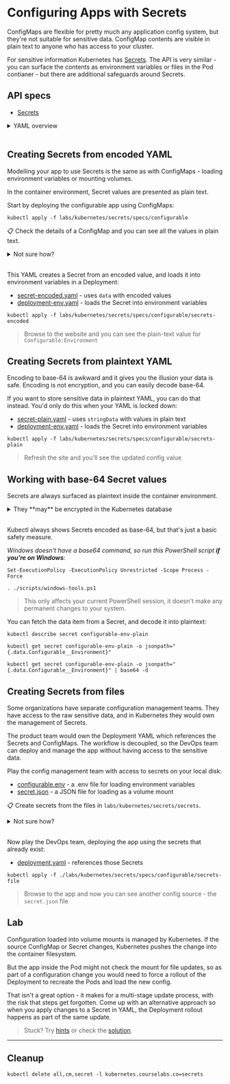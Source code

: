 # Configuring Apps with Secrets

ConfigMaps are flexible for pretty much any application config system, but they're not suitable for sensitive data. ConfigMap contents are visible in plain text to anyone who has access to your cluster.

For sensitive information Kubernetes has [Secrets](https://kubernetes.io/docs/concepts/configuration/secret/). The API is very similar - you can surface the contents as environment variables or files in the Pod contianer - but there are additional safeguards around Secrets.

## API specs

- [Secrets](https://kubernetes.io/docs/reference/generated/kubernetes-api/v1.20/#secret-v1-core)

<details>
  <summary>YAML overview</summary>

## Secrets and Pod YAML - environment variables

Secret values can be base-64 encoded and set in YAML data:

```
apiVersion: v1
kind: Secret
metadata:
  name: configurable-secret-env
data:
  Configurable__Environment: cHJlLXByb2QK
```

The metadata is standard - you'll reference the name of the Secret in the Pod spec to load settings.

* `data` - list of settings as key-value pairs, separated with colons and with values base-64 encoded

In the Pod spec you add a reference:

```
spec:
  containers:
    - name: app
      image: sixeyed/configurable:21.04
      envFrom:
        - secretRef:
            name: configurable-secret-env
```

* `envFrom` - load all the values in the source as environment variables

</details><br />

## Creating Secrets from encoded YAML

Modelling your app to use Secrets is the same as with ConfigMaps - loading environment variables or mounting volumes.

In the container environment, Secret values are presented as plain text.

Start by deploying the configurable app using ConfigMaps:

```
kubectl apply -f labs/kubernetes/secrets/specs/configurable
```

📋 Check the details of a ConfigMap and you can see all the values in plain text.

<details>
  <summary>Not sure how?</summary>

```
kubectl get configmaps

kubectl describe cm configurable-env
```

> That's why you don't want sensitive data in there.

</details><br />

This YAML creates a Secret from an encoded value, and loads it into environment variables in a Deployment:

- [secret-encoded.yaml](specs/configurable/secrets-encoded/secret-encoded.yaml) - uses `data` with encoded values
- [deployment-env.yaml](specs/configurable/secrets-encoded/deployment-env.yaml) - loads the Secret into environment variables

```
kubectl apply -f labs/kubernetes/secrets/specs/configurable/secrets-encoded
```

> Browse to the website and you can see the plain-text value for `Configurable:Environment`

## Creating Secrets from plaintext YAML

Encoding to base-64 is awkward and it gives you the illusion your data is safe. Encoding is not encryption, and you can easily decode base-64.

If you want to store sensitive data in plaintext YAML, you can do that instead. You'd only do this when your YAML is locked down:

- [secret-plain.yaml](specs/configurable/secrets-plain/secret-plain.yaml) - uses `stringData` with values in plain text
- [deployment-env.yaml](specs/configurable/secrets-plain/deployment-env.yaml) - loads the Secret into environment variables

```
kubectl apply -f labs/kubernetes/secrets/specs/configurable/secrets-plain
```

> Refresh the site and you'll see the updated config value

## Working with base-64 Secret values

Secrets are always surfaced as plaintext inside the container environment.

<details>
  <summary>They **may** be encrypted in the Kubernetes database</summary>

But that is not the default setup. You can also integrate Kubernetes with third-party secure stores like Hashicorp Vault and Azure KeyVault (the [Secrets CSI driver](https://secrets-store-csi-driver.sigs.k8s.io) and [external-secrets](https://github.com/external-secrets/kubernetes-external-secrets) projects are popular options).

</details><br/>

Kubectl always shows Secrets encoded as base-64, but that's just a basic safety measure.

_Windows doesn't have a base64 command, so run this PowerShell script **if you're on Windows**:_

```
Set-ExecutionPolicy -ExecutionPolicy Unrestricted -Scope Process -Force

. ./scripts/windows-tools.ps1
```

> This only affects your current PowerShell session, it doesn't make any permanent changes to your system.

You can fetch the data item from a Secret, and decode it into plaintext:

```
kubectl describe secret configurable-env-plain

kubectl get secret configurable-env-plain -o jsonpath="{.data.Configurable__Environment}"

kubectl get secret configurable-env-plain -o jsonpath="{.data.Configurable__Environment}" | base64 -d
```

## Creating Secrets from files

Some organizations have separate configuration management teams. They have access to the raw sensitive data, and in Kubernetes they would own the management of Secrets. 

The product team would own the Deployment YAML which references the Secrets and ConfigMaps. The workflow is decoupled, so the DevOps team can deploy and manage the app without having access to the sensitive data.

Play the config management team with access to secrets on your local disk:

- [configurable.env](secrets/configurable.env ) - a .env file for loading environment variables
- [secret.json](secrets/secret.json) - a JSON file for loading as a volume mount

📋 Create secrets from the files in `labs/kubernetes/secrets/secrets`.

<details>
  <summary>Not sure how?</summary>

```
kubectl create secret generic configurable-env-file --from-env-file ./labs/kubernetes/secrets/secrets/configurable.env 

kubectl create secret generic configurable-secret-file --from-file ./labs/kubernetes/secrets/secrets/secret.json
```

</details><br/>

Now play the DevOps team, deploying the app using the secrets that already exist:

- [deployment.yaml](specs/configurable/secrets-file/deployment.yaml) - references those Secrets

```
kubectl apply -f ./labs/kubernetes/secrets/specs/configurable/secrets-file
```

> Browse to the app and now you can see another config source - the `secret.json` file

## Lab

Configuration loaded into volume mounts is managed by Kubernetes. If the source ConfigMap or Secret changes, Kubernetes pushes the change into the container filesystem.

But the app inside the Pod might not check the mount for file updates, so as part of a configuration change you would need to force a rollout of the Deployment to recreate the Pods and load the new config.

That isn't a great option - it makes for a multi-stage update process, with the risk that steps get forgotten. Come up with an alternative approach so when you apply changes to a Secret in YAML, the Deployment rollout happens as part of the same update.

> Stuck? Try [hints](hints.md) or check the [solution](solution.md).

___

## Cleanup

```
kubectl delete all,cm,secret -l kubernetes.courselabs.co=secrets
```